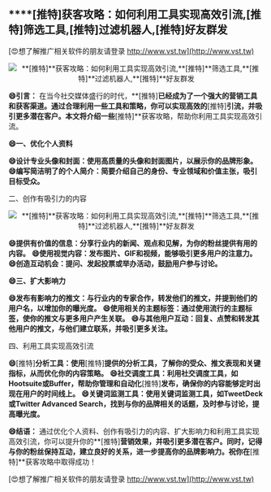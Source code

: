## ****[推特]**获客攻略：如何利用工具实现高效引流,**[推特]**筛选工具,**[推特]**过滤机器人,**[推特]**好友群发**

[😍想了解推广相关软件的朋友请登录 http://www.vst.tw](http://www.vst.tw)

 <center><img src="https://vst.tw/MP4/tuiguang/png/5.png" alt="**[推特]**获客攻略：如何利用工具实现高效引流,**[推特]**筛选工具,**[推特]**过滤机器人,**[推特]**好友群发"></center>

**😄引言：**
在当今社交媒体盛行的时代，**[推特]**已经成为了一个强大的营销工具和获客渠道。通过合理利用一些工具和策略，你可以实现高效的**[推特]**引流，并吸引更多潜在客户。本文将介绍一些**[推特]**获客攻略，帮助你利用工具实现高效引流。

**😄一、优化个人资料**

**😄设计专业头像和封面：使用高质量的头像和封面图片，以展示你的品牌形象。**
**😄编写简洁明了的个人简介：简要介绍自己的身份、专业领域和价值主张，吸引目标受众。**

二、创作有吸引力的内容

 <center><img src="https://vst.tw/MP4/tuiguang/png/7.png" alt="**[推特]**获客攻略：如何利用工具实现高效引流,**[推特]**筛选工具,**[推特]**过滤机器人,**[推特]**好友群发"></center>

**😄提供有价值的信息：分享行业内的新闻、观点和见解，为你的粉丝提供有用的内容。**
**😄使用视觉内容：发布图片、GIF和视频，能够吸引更多用户的注意力。**
**😄创造互动机会：提问、发起投票或举办活动，鼓励用户参与讨论。**

**😄三、扩大影响力**

**😄发布有影响力的推文：与行业内的专家合作，转发他们的推文，并提到他们的用户名，以增加你的曝光度。**
**😄使用相关的主题标签：通过使用流行的主题标签，使你的推文与更多用户产生关联。**
**😄与其他用户互动：回复、点赞和转发其他用户的推文，与他们建立联系，并吸引更多关注。**

四、利用工具实现高效引流

**😄**[推特]**分析工具：使用**[推特]**提供的分析工具，了解你的受众、推文表现和关键指标，从而优化你的内容策略。**
**😄社交调度工具：利用社交调度工具，如Hootsuite或Buffer，帮助你管理和自动化**[推特]**发布，确保你的内容能够定时出现在用户的时间线上。**
**😄关键词监测工具：使用关键词监测工具，如TweetDeck或Twitter Advanced Search，找到与你的品牌相关的话题，及时参与讨论，提高曝光度。**

**😄结语：**
通过优化个人资料、创作有吸引力的内容、扩大影响力和利用工具实现高效引流，你可以提升你的**[推特]**营销效果，并吸引更多潜在客户。同时，记得与你的粉丝保持互动，建立良好的关系，进一步提高你的品牌影响力。祝你在**[推特]**获客攻略中取得成功！

[😍想了解推广相关软件的朋友请登录 http://www.vst.tw](http://www.vst.tw)



